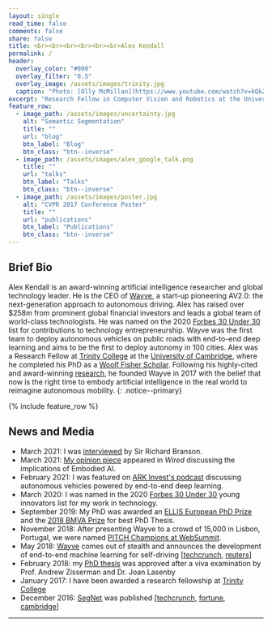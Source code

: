 ```yaml
---
layout: single
read_time: false
comments: false
share: false
title: <br><br><br><br><br><br>Alex Kendall
permalink: /
header:
  overlay_color: "#000"
  overlay_filter: "0.5"
  overlay_image: /assets/images/trinity.jpg
  caption: "Photo: [Olly McMillan](https://www.youtube.com/watch?v=kQkZeXHfgwA&t=1s)"
excerpt: "Research Fellow in Computer Vision and Robotics at the University of Cambridge<br><br>"
feature_row:
  - image_path: /assets/images/uncertainty.jpg
    alt: "Semantic Segmentation"
    title: ""
    url: "blog"
    btn_label: "Blog"
    btn_class: "btn--inverse"
  - image_path: /assets/images/alex_google_talk.png
    title: ""
    url: "talks"
    btn_label: "Talks"
    btn_class: "btn--inverse"
  - image_path: /assets/images/poster.jpg
    alt: "CVPR 2017 Conference Poster"
    title: ""
    url: "publications"
    btn_label: "Publications"
    btn_class: "btn--inverse"
---
```


## Brief Bio
Alex Kendall is an award-winning artificial intelligence researcher and global technology leader. He is the CEO of [Wayve](https://wayve.ai/), a start-up pioneering AV2.0: the next-generation approach to autonomous driving. Alex has raised over $258m from prominent global financial investors and leads a global team of world-class technologists. He was named on the 2020 [Forbes 30 Under 30](https://www.forbes.com/profile/alex-kendall/?list=30under30-europe-big-money-startups#1b95c2317283) list for contributions to technology entrepreneurship. Wayve was the first team to deploy autonomous vehicles on public roads with end-to-end deep learning and aims to be the first to deploy autonomy in 100 cities. Alex was a Research Fellow at [Trinity College](https://www.trin.cam.ac.uk/) at the [University of Cambridge](https://www.cam.ac.uk/), where he completed his PhD as a [Woolf Fisher Scholar](http://www.woolffishertrust.co.nz/). Following his highly-cited and award-winning [research](https://scholar.google.co.uk/citations?user=hE2mTp4AAAAJ), he founded Wayve in 2017 with the belief that now is the right time to embody artificial intelligence in the real world to reimagine autonomous mobility.
{: .notice--primary}

<div id='featured'></div>

{% include feature_row %}

## News and Media
* March 2021: I was [interviewed](https://www.virgin.com/branson-family/richard-branson-blog/supporting-wayve-to-make-self-driving-cars-a-day-to-day-reality) by Sir Richard Branson.
* March 2021: [My opinion piece](https://www.wired.co.uk/article/alex-kendall-machine-learning) appeared in _Wired_ discussing the implications of Embodied AI.
* February 2021: I was featured on [ARK Invest's podcast](https://ark-invest.com/podcast/ep-90-autonomous-vehicles-wayve-ai/) discussing autonomous vehicles powered by end-to-end deep learning.
* March 2020: I was named in the 2020 [Forbes 30 Under 30](https://www.forbes.com/profile/alex-kendall/?list=30under30-europe-big-money-startups#1b95c2317283) young innovators list for my work in technology.
* September 2019: My PhD was awarded an [ELLIS European PhD Prize](https://ellis.eu/en/news/ellis-phd-award) and the [2018 BMVA Prize](https://britishmachinevisionassociation.github.io/bursaries/sullivan-prize.html) for best PhD Thesis.
* November 2018: After presenting Wayve to a crowd of 15,000 in Lisbon, Portugal, we were named [PITCH Champions at WebSummit](https://youtu.be/sn-_29bknz8?t=548).
* May 2018: [Wayve](https://wayve.ai/) comes out of stealth and announces the development of end-to-end machine learning for self-driving [[techcrunch](https://techcrunch.com/2018/05/22/wayve/), [reuters](https://uk.reuters.com/video/2018/07/27/autonomous-car-teaches-itself-to-drive-i?videoId=449225967&videoChannel=4000)]
* February 2018: my [PhD thesis](/computer_vision/phd_thesis/) was approved after a viva examination by Prof. Andrew Zisserman and Dr. Joan Lasenby
* January 2017: I have been awarded a research fellowship at [Trinity College](https://www.trin.cam.ac.uk/)
* December 2016: [SegNet](http://mi.eng.cam.ac.uk/projects/segnet/) was published [[techcrunch](https://techcrunch.com/2015/12/22/a-new-system-lets-self-driving-cars-learn-streets-on-the-fly/), [fortune](http://fortune.com/2015/12/29/driverless-car-sensor-segnet/), [cambridge](https://www.cam.ac.uk/research/news/teaching-machines-to-see-new-smartphone-based-system-could-accelerate-development-of-driverless-cars)]

---
